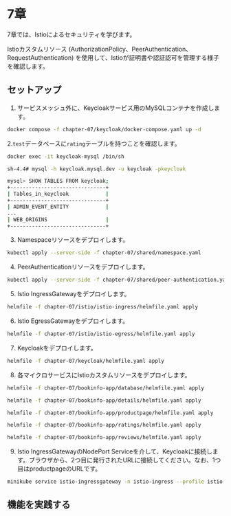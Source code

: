 # 7章

7章では、Istioによるセキュリティを学びます。

Istioカスタムリソース (AuthorizationPolicy、PeerAuthentication、RequestAuthentication) を使用して、Istioが証明書や認証認可を管理する様子を確認します。

## セットアップ

1. サービスメッシュ外に、Keycloakサービス用のMySQLコンテナを作成します。

```bash
docker compose -f chapter-07/keycloak/docker-compose.yaml up -d
```

2.`test`データベースに`rating`テーブルを持つことを確認します。

```bash
docker exec -it keycloak-mysql /bin/sh

sh-4.4# mysql -h keycloak.mysql.dev -u keycloak -pkeycloak

mysql> SHOW TABLES FROM keycloak;
+-------------------------------+
| Tables_in_keycloak            |
+-------------------------------+
| ADMIN_EVENT_ENTITY            |
...
| WEB_ORIGINS                   |
+-------------------------------+
```

3. Namespaceリソースをデプロイします。

```bash
kubectl apply --server-side -f chapter-07/shared/namespace.yaml
```

4. PeerAuthenticationリソースをデプロイします。

```bash
kubectl apply --server-side -f chapter-07/shared/peer-authentication.yaml
```

5. Istio IngressGatewayをデプロイします。

```bash
helmfile -f chapter-07/istio/istio-ingress/helmfile.yaml apply
```

6. Istio EgressGatewayをデプロイします。

```bash
helmfile -f chapter-07/istio/istio-egress/helmfile.yaml apply
```

7. Keycloakをデプロイします。

```bash
helmfile -f chapter-07/keycloak/helmfile.yaml apply
```

8. 各マイクロサービスにIstioカスタムリソースをデプロイします。

```bash
helmfile -f chapter-07/bookinfo-app/database/helmfile.yaml apply

helmfile -f chapter-07/bookinfo-app/details/helmfile.yaml apply

helmfile -f chapter-07/bookinfo-app/productpage/helmfile.yaml apply

helmfile -f chapter-07/bookinfo-app/ratings/helmfile.yaml apply

helmfile -f chapter-07/bookinfo-app/reviews/helmfile.yaml apply
```

9. Istio IngressGatewayのNodePort Serviceを介して、Keycloakに接続します。ブラウザから、2つ目に発行されたURLに接続してください。なお、1つ目はproductpageのURLです。

```bash
minikube service istio-ingressgateway -n istio-ingress --profile istio-demo --url
```

## 機能を実践する
